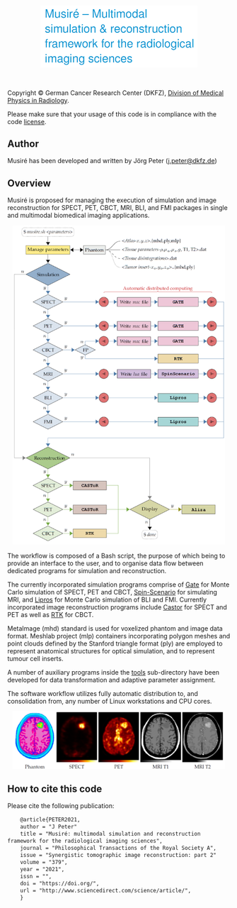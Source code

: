<p align="center"><img src="./musire-logo.png"  width=356></p><br>

Copyright © German Cancer Research Center (DKFZ), <a href="https://www.dkfz.de/en/medphysrad/index.php">Division of Medical Physics in Radiology</a>.<br>

Please make sure that your usage of this code is in compliance with the code <a href="./LICENSE">license</a>.

## Author

Musiré has been developed and written by Jörg Peter (j.peter@dkfz.de)

## Overview

Musiré is proposed for managing the execution of simulation and image reconstruction for SPECT, PET, CBCT, MRI, BLI, and FMI packages in single and multimodal biomedical imaging applications.

<p align="center"><img src="./workflow.png"  width="480"></p>

The workflow is composed of a Bash script, the purpose of which being to provide an interface to the user, and to organise data flow between dedicated programs for simulation and reconstruction.

The currently incorporated simulation programs comprise of <a href="http://www.opengatecollaboration.org/">Gate</a> for Monte Carlo simulation of SPECT, PET and CBCT, <a href="https://github.com/spin-scenario/spin-scenario">Spin-Scenario</a> for simulating MRI, and <a href="https://github.com/dkfz-med-phys-rad/lipros">Lipros</a> for Monte Carlo simulation of BLI and FMI.
Currently incorporated image reconstruction programs include <a href="https://www.castor-project.org/">Castor</a> for SPECT and PET as well as <a href="https://www.openrtk.org/">RTK</a> for CBCT.

MetaImage (mhd) standard is used for voxelized phantom and image data format.
Meshlab project (mlp) containers incorporating polygon meshes and point clouds defined by the Stanford triangle format (ply) are employed to represent anatomical structures for optical simulation, and to represent tumour cell inserts.

A number of auxiliary programs inside the <a href="./tools/">tools</a> sub-directory have been developed for data transformation and adaptive parameter assignment.

The software workflow utilizes fully automatic distribution to, and consolidation from, any number of Linux workstations and CPU cores.

<p align="center"><img src="./results-example.png"  width="480"></p>

## How to cite this code
Please cite the following publication:

        @article{PETER2021,
        author = "J Peter"
        title = "Musiré: multimodal simulation and reconstruction framework for the radiological imaging sciences",
        journal = "Philosophical Transactions of the Royal Society A",
        issue = "Synergistic tomographic image reconstruction: part 2"
        volume = "379",
        year = "2021",
        issn = "",
        doi = "https://doi.org/",
        url = "http://www.sciencedirect.com/science/article/",
        }





